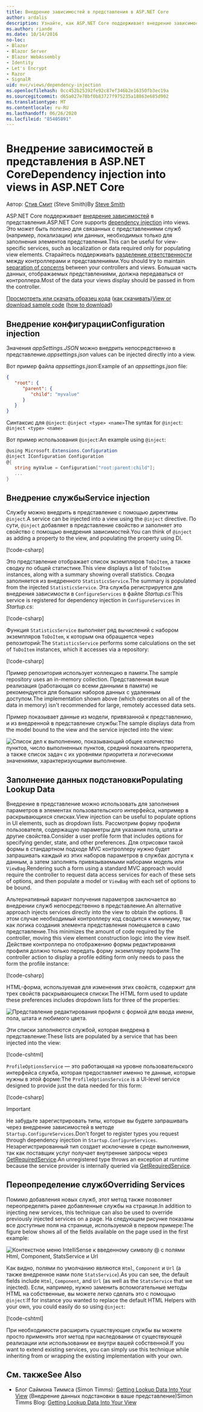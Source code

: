 ```yaml
---
title: Внедрение зависимостей в представления в ASP.NET Core
author: ardalis
description: Узнайте, как ASP.NET Core поддерживает внедрение зависимостей в представления MVC.
ms.author: riande
ms.date: 10/14/2016
no-loc:
- Blazor
- Blazor Server
- Blazor WebAssembly
- Identity
- Let's Encrypt
- Razor
- SignalR
uid: mvc/views/dependency-injection
ms.openlocfilehash: 0cc452b25392fe92c87ef346b2e16350fb3ec19a
ms.sourcegitcommit: d65a027e78bf0b83727f975235a18863e685d902
ms.translationtype: MT
ms.contentlocale: ru-RU
ms.lasthandoff: 06/26/2020
ms.locfileid: "85405891"
---
```

# <a name="dependency-injection-into-views-in-aspnet-core"></a><span data-ttu-id="8fec9-103">Внедрение зависимостей в представления в ASP.NET Core</span><span class="sxs-lookup"><span data-stu-id="8fec9-103">Dependency injection into views in ASP.NET Core</span></span>

<span data-ttu-id="8fec9-104">Автор: [Стив Смит](https://ardalis.com/) (Steve Smith)</span><span class="sxs-lookup"><span data-stu-id="8fec9-104">By [Steve Smith](https://ardalis.com/)</span></span>

<span data-ttu-id="8fec9-105">ASP.NET Core поддерживает [внедрение зависимостей](xref:fundamentals/dependency-injection) в представления.</span><span class="sxs-lookup"><span data-stu-id="8fec9-105">ASP.NET Core supports [dependency injection](xref:fundamentals/dependency-injection) into views.</span></span> <span data-ttu-id="8fec9-106">Это может быть полезно для связанных с представлениями служб (например, локализации) или данных, необходимых только для заполнения элементов представления.</span><span class="sxs-lookup"><span data-stu-id="8fec9-106">This can be useful for view-specific services, such as localization or data required only for populating view elements.</span></span> <span data-ttu-id="8fec9-107">Старайтесь поддерживать [разделение ответственности](/dotnet/standard/modern-web-apps-azure-architecture/architectural-principles#separation-of-concerns) между контроллерами и представлениями.</span><span class="sxs-lookup"><span data-stu-id="8fec9-107">You should try to maintain [separation of concerns](/dotnet/standard/modern-web-apps-azure-architecture/architectural-principles#separation-of-concerns) between your controllers and views.</span></span> <span data-ttu-id="8fec9-108">Большая часть данных, отображаемых представлениями, должна передаваться от контроллера.</span><span class="sxs-lookup"><span data-stu-id="8fec9-108">Most of the data your views display should be passed in from the controller.</span></span>

<span data-ttu-id="8fec9-109">[Просмотреть или скачать образец кода](https://github.com/dotnet/AspNetCore.Docs/tree/master/aspnetcore/mvc/views/dependency-injection/sample) ([как скачивать](xref:index#how-to-download-a-sample))</span><span class="sxs-lookup"><span data-stu-id="8fec9-109">[View or download sample code](https://github.com/dotnet/AspNetCore.Docs/tree/master/aspnetcore/mvc/views/dependency-injection/sample) ([how to download](xref:index#how-to-download-a-sample))</span></span>

## <a name="configuration-injection"></a><span data-ttu-id="8fec9-110">Внедрение конфигурации</span><span class="sxs-lookup"><span data-stu-id="8fec9-110">Configuration injection</span></span>

<span data-ttu-id="8fec9-111">Значения *appSettings.JSON* можно внедрить непосредственно в представление.</span><span class="sxs-lookup"><span data-stu-id="8fec9-111">*appsettings.json* values can be injected directly into a view.</span></span>

<span data-ttu-id="8fec9-112">Вот пример файла *appsettings.json*:</span><span class="sxs-lookup"><span data-stu-id="8fec9-112">Example of an *appsettings.json* file:</span></span>

```json
{
   "root": {
      "parent": {
         "child": "myvalue"
      }
   }
}
```

<span data-ttu-id="8fec9-113">Синтаксис для `@inject`: `@inject <type> <name>`</span><span class="sxs-lookup"><span data-stu-id="8fec9-113">The syntax for `@inject`: `@inject <type> <name>`</span></span>

<span data-ttu-id="8fec9-114">Вот пример использования `@inject`:</span><span class="sxs-lookup"><span data-stu-id="8fec9-114">An example using `@inject`:</span></span>

```csharp
@using Microsoft.Extensions.Configuration
@inject IConfiguration Configuration
@{
   string myValue = Configuration["root:parent:child"];
   ...
}
```

## <a name="service-injection"></a><span data-ttu-id="8fec9-115">Внедрение службы</span><span class="sxs-lookup"><span data-stu-id="8fec9-115">Service injection</span></span>

<span data-ttu-id="8fec9-116">Службу можно внедрить в представление с помощью директивы `@inject`.</span><span class="sxs-lookup"><span data-stu-id="8fec9-116">A service can be injected into a view using the `@inject` directive.</span></span> <span data-ttu-id="8fec9-117">По сути, `@inject` добавляет в представление свойство и заполняет это свойство с помощью внедрения зависимостей.</span><span class="sxs-lookup"><span data-stu-id="8fec9-117">You can think of `@inject` as adding a property to the view, and populating the property using DI.</span></span>

[!code-csharp[](../../mvc/views/dependency-injection/sample/src/ViewInjectSample/Views/ToDo/Index.cshtml?highlight=4,5,15,16,17)]

<span data-ttu-id="8fec9-118">Это представление отображает список экземпляров `ToDoItem`, а также сводку по общей статистике.</span><span class="sxs-lookup"><span data-stu-id="8fec9-118">This view displays a list of `ToDoItem` instances, along with a summary showing overall statistics.</span></span> <span data-ttu-id="8fec9-119">Сводка заполняется из внедренного `StatisticsService`.</span><span class="sxs-lookup"><span data-stu-id="8fec9-119">The summary is populated from the injected `StatisticsService`.</span></span> <span data-ttu-id="8fec9-120">Эта служба регистрируется для внедрения зависимости в `ConfigureServices` в файле *Startup.cs*:</span><span class="sxs-lookup"><span data-stu-id="8fec9-120">This service is registered for dependency injection in `ConfigureServices` in *Startup.cs*:</span></span>

[!code-csharp[](../../mvc/views/dependency-injection/sample/src/ViewInjectSample/Startup.cs?highlight=6,7&range=15-22)]

<span data-ttu-id="8fec9-121">Функция `StatisticsService` выполняет ряд вычислений с набором экземпляров `ToDoItem`, к которым она обращается через репозиторий:</span><span class="sxs-lookup"><span data-stu-id="8fec9-121">The `StatisticsService` performs some calculations on the set of `ToDoItem` instances, which it accesses via a repository:</span></span>

[!code-csharp[](../../mvc/views/dependency-injection/sample/src/ViewInjectSample/Model/Services/StatisticsService.cs?highlight=15,20,25)]

<span data-ttu-id="8fec9-122">Пример репозитория использует коллекцию в памяти.</span><span class="sxs-lookup"><span data-stu-id="8fec9-122">The sample repository uses an in-memory collection.</span></span> <span data-ttu-id="8fec9-123">Представленная выше реализация (работающая со всеми данными в памяти) не рекомендуется для больших наборов данных с удаленным доступом.</span><span class="sxs-lookup"><span data-stu-id="8fec9-123">The implementation shown above (which operates on all of the data in memory) isn't recommended for large, remotely accessed data sets.</span></span>

<span data-ttu-id="8fec9-124">Пример показывает данные из модели, привязанной к представлению, и из внедренной в представление службы:</span><span class="sxs-lookup"><span data-stu-id="8fec9-124">The sample displays data from the model bound to the view and the service injected into the view:</span></span>

![Список дел к выполнению, показывающий общее количество пунктов, число выполненных пунктов, средний показатель приоритета, а также список задач с их уровнями приоритета и логическими значениями, характеризующими выполнение.](dependency-injection/_static/screenshot.png)

## <a name="populating-lookup-data"></a><span data-ttu-id="8fec9-126">Заполнение данных подстановки</span><span class="sxs-lookup"><span data-stu-id="8fec9-126">Populating Lookup Data</span></span>

<span data-ttu-id="8fec9-127">Внедрение в представление можно использовать для заполнения параметров в элементах пользовательского интерфейса, например в раскрывающихся списках.</span><span class="sxs-lookup"><span data-stu-id="8fec9-127">View injection can be useful to populate options in UI elements, such as dropdown lists.</span></span> <span data-ttu-id="8fec9-128">Рассмотрим форму профиля пользователя, содержащую параметры для указания пола, штата и другие свойства.</span><span class="sxs-lookup"><span data-stu-id="8fec9-128">Consider a user profile form that includes options for specifying gender, state, and other preferences.</span></span> <span data-ttu-id="8fec9-129">Для отрисовки такой формы в стандартном подходе MVC контроллеру нужно будет запрашивать каждый из этих наборов параметров в службах доступа к данным, а затем заполнять привязываемыми наборами модель или `ViewBag`.</span><span class="sxs-lookup"><span data-stu-id="8fec9-129">Rendering such a form using a standard MVC approach would require the controller to request data access services for each of these sets of options, and then populate a model or `ViewBag` with each set of options to be bound.</span></span>

<span data-ttu-id="8fec9-130">Альтернативный вариант получения параметров заключается во внедрении служб непосредственно в представление.</span><span class="sxs-lookup"><span data-stu-id="8fec9-130">An alternative approach injects services directly into the view to obtain the options.</span></span> <span data-ttu-id="8fec9-131">В этом случае необходимый контроллеру код сводится к минимуму, так как логика создания элемента представления помещается в само представление.</span><span class="sxs-lookup"><span data-stu-id="8fec9-131">This minimizes the amount of code required by the controller, moving this view element construction logic into the view itself.</span></span> <span data-ttu-id="8fec9-132">Действие контроллера по отображению формы редактирования профиля должно только передать форму экземпляру профиля:</span><span class="sxs-lookup"><span data-stu-id="8fec9-132">The controller action to display a profile editing form only needs to pass the form the profile instance:</span></span>

[!code-csharp[](../../mvc/views/dependency-injection/sample/src/ViewInjectSample/Controllers/ProfileController.cs?highlight=9,19)]

<span data-ttu-id="8fec9-133">HTML-форма, используемая для изменения этих свойств, содержит для трех свойств раскрывающиеся списки:</span><span class="sxs-lookup"><span data-stu-id="8fec9-133">The HTML form used to update these preferences includes dropdown lists for three of the properties:</span></span>

![Представление редактирования профиля с формой для ввода имени, пола, штата и любимого цвета.](dependency-injection/_static/updateprofile.png)

<span data-ttu-id="8fec9-135">Эти списки заполняются службой, которая внедрена в представление:</span><span class="sxs-lookup"><span data-stu-id="8fec9-135">These lists are populated by a service that has been injected into the view:</span></span>

[!code-cshtml[](../../mvc/views/dependency-injection/sample/src/ViewInjectSample/Views/Profile/Index.cshtml?highlight=4,16,17,21,22,26,27)]

<span data-ttu-id="8fec9-136">`ProfileOptionsService` — это работающая на уровне пользовательского интерфейса служба, которая предоставляет именно те данные, которые нужны в этой форме:</span><span class="sxs-lookup"><span data-stu-id="8fec9-136">The `ProfileOptionsService` is a UI-level service designed to provide just the data needed for this form:</span></span>

[!code-csharp[](../../mvc/views/dependency-injection/sample/src/ViewInjectSample/Model/Services/ProfileOptionsService.cs?highlight=7,13,24)]

> [!IMPORTANT]
> <span data-ttu-id="8fec9-137">Не забудьте зарегистрировать типы, которые вы будете запрашивать через внедрение зависимостей в методе `Startup.ConfigureServices`.</span><span class="sxs-lookup"><span data-stu-id="8fec9-137">Don't forget to register types you request through dependency injection in `Startup.ConfigureServices`.</span></span> <span data-ttu-id="8fec9-138">Незарегистрированный тип создает исключение в среде выполнения, так как поставщик услуг получает внутренние запросы через [GetRequiredService](/dotnet/api/microsoft.extensions.dependencyinjection.serviceproviderserviceextensions.getrequiredservice).</span><span class="sxs-lookup"><span data-stu-id="8fec9-138">An unregistered type throws an exception at runtime because the service provider is internally queried via [GetRequiredService](/dotnet/api/microsoft.extensions.dependencyinjection.serviceproviderserviceextensions.getrequiredservice).</span></span>

## <a name="overriding-services"></a><span data-ttu-id="8fec9-139">Переопределение служб</span><span class="sxs-lookup"><span data-stu-id="8fec9-139">Overriding Services</span></span>

<span data-ttu-id="8fec9-140">Помимо добавления новых служб, этот метод также позволяет переопределять ранее добавленные службы на странице.</span><span class="sxs-lookup"><span data-stu-id="8fec9-140">In addition to injecting new services, this technique can also be used to override previously injected services on a page.</span></span> <span data-ttu-id="8fec9-141">На следующем рисунке показаны все доступные поля на странице, используемой в первом примере:</span><span class="sxs-lookup"><span data-stu-id="8fec9-141">The figure below shows all of the fields available on the page used in the first example:</span></span>

![Контекстное меню IntelliSense к введенному символу @ с полями Html, Component, StatsService и Url](dependency-injection/_static/razor-fields.png)

<span data-ttu-id="8fec9-143">Как видно, полями по умолчанию являются `Html`, `Component` и `Url` (а также внедренное нами поле `StatsService`).</span><span class="sxs-lookup"><span data-stu-id="8fec9-143">As you can see, the default fields include `Html`, `Component`, and `Url` (as well as the `StatsService` that we injected).</span></span> <span data-ttu-id="8fec9-144">Если, например, нужно заменить вспомогательные методы HTML на собственные, вы можете легко сделать это с помощью `@inject`:</span><span class="sxs-lookup"><span data-stu-id="8fec9-144">If for instance you wanted to replace the default HTML Helpers with your own, you could easily do so using `@inject`:</span></span>

[!code-cshtml[](../../mvc/views/dependency-injection/sample/src/ViewInjectSample/Views/Helper/Index.cshtml?highlight=3,11)]

<span data-ttu-id="8fec9-145">При необходимости расширить существующие службы вы можете просто применять этот метод при наследовании от существующей реализации или использовании ее внутри вашей собственной.</span><span class="sxs-lookup"><span data-stu-id="8fec9-145">If you want to extend existing services, you can simply use this technique while inheriting from or wrapping the existing implementation with your own.</span></span>

## <a name="see-also"></a><span data-ttu-id="8fec9-146">См. также</span><span class="sxs-lookup"><span data-stu-id="8fec9-146">See Also</span></span>

* <span data-ttu-id="8fec9-147">Блог Саймона Тиммса (Simon Timms): [Getting Lookup Data Into Your View](https://blog.simontimms.com/2015/06/09/getting-lookup-data-into-you-view/) (Внедрение данных подстановки в ваше представление)</span><span class="sxs-lookup"><span data-stu-id="8fec9-147">Simon Timms Blog: [Getting Lookup Data Into Your View](https://blog.simontimms.com/2015/06/09/getting-lookup-data-into-you-view/)</span></span>
